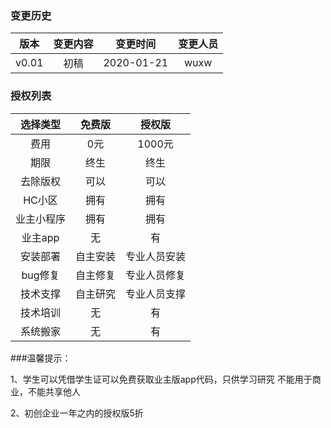 ### 变更历史
版本|变更内容|变更时间|变更人员
:-: | :-: | :-: | :-:
v0.01|初稿|2020-01-21|wuxw

### 授权列表

选择类型|免费版|授权版
:-: | :-: | :-: 
费用|0元|1000元
期限|终生|终生
去除版权|可以|可以
HC小区|拥有|拥有
业主小程序|拥有|拥有
业主app|无|有
安装部署|自主安装|专业人员安装
bug修复|自主修复|专业人员修复
技术支撑|自主研究|专业人员支撑
技术培训|无|有
系统搬家|无|有

###温馨提示：

1、学生可以凭借学生证可以免费获取业主版app代码，只供学习研究 不能用于商业，不能共享他人

2、初创企业一年之内的授权版5折
